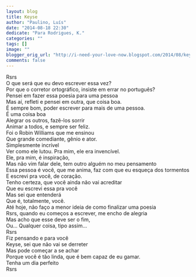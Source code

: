 ```yaml
---
layout: blog
title: Keyse
author: "Paulino, Luís"
date: "2014-08-18 22:30"
dedicate: "Para Rodrigues, K."
categories: ""
tags: []
image: ""
blogger_orig_url: "http://i-need-your-love-now.blogspot.com/2014/08/keyse.html"
comments: false
---
```


Rsrs\
O que será que eu devo escrever essa vez?\
Por que o corretor ortográfico, insiste em errar no português?\
Pensei em fazer essa poesia para uma pessoa\
Mas aí, refleti e pensei em outra, que coisa boa.\
É sempre bom, poder escrever para mais de uma pessoa.\
É uma coisa boa\
Alegrar os outros, fazê-los sorrir\
Animar a todos, e sempre ser feliz.\
Foi o Robin Williams que me ensinou\
Que grande comediante, gênio e ator.\
Simplesmente incrível\
Ver como ele lutou. Pra mim, ele era invencível.\
Ele, pra mim, é inspiração,\
Mas não vim falar dele, tem outro alguém no meu pensamento\
Essa pessoa é você, que me anima, faz com que eu esqueça dos tormentos\
E escrevi pra você, de coração.\
Tenho certeza, que você ainda não vai acreditar\
Que eu escrevi essa pra você\
Mas sei que entenderá\
Que é, totalmente, você.\
Até hoje, não faço a menor ideia de como finalizar uma poesia\
Rsrs, quando eu começos a escrever, me encho de alegria\
Mas acho que esse deve ser o fim,\
Ou... Qualquer coisa, tipo assim...\
Rsrs\
Fiz pensando e para você\
Keyse, sei que não vai se derreter\
Mas pode começar a se achar\
Porque você é tão linda, que é bem capaz de eu gamar.\
Tenha um dia perfeito\
Rsrs
